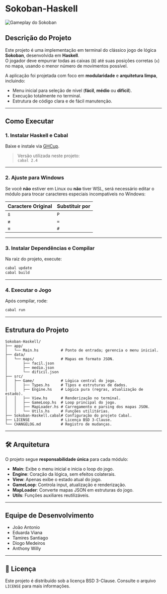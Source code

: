 # Sokoban-Haskell

![Gameplay do Sokoban](https://github.com/eduardaviana/Sokoban-Haskell/blob/main/data/sokoban-haskell.gif)

## Descrição do Projeto

Este projeto é uma implementação em terminal do clássico jogo de lógica **Sokoban**, desenvolvida em **Haskell**.  
O jogador deve empurrar todas as caixas (`B`) até suas posições corretas (`x`) no mapa, usando o menor número de movimentos possível.

A aplicação foi projetada com foco em **modularidade** e **arquitetura limpa**, incluindo:
- Menu inicial para seleção de nível (**fácil**, **médio** ou **difícil**).
- Execução totalmente no terminal.
- Estrutura de código clara e de fácil manutenção.

---

## Como Executar

### 1. Instalar Haskell e Cabal
Baixe e instale via [GHCup](https://www.haskell.org/ghcup/).

> Versão utilizada neste projeto:  
> `cabal 2.4`

---

### 2. Ajuste para Windows
Se você **não** estiver em Linux ou **não** tiver WSL, será necessário editar o módulo para trocar caracteres especiais incompatíveis no Windows:

| Caractere Original | Substituir por |
|--------------------|----------------|
| `𖠋`               | `P`            |
| `≢`               | `=`            |
| `≡`               | `#`            |

---

### 3. Instalar Dependências e Compilar
Na raiz do projeto, execute:
```bash
cabal update
cabal build
```

---

### 4. Executar o Jogo
Após compilar, rode:
```bash
cabal run
```

---

## Estrutura do Projeto

```
Sokoban-Haskell/
├── app/
│   └── Main.hs          # Ponto de entrada; gerencia o menu inicial.
├── data/
│   └── maps/            # Mapas em formato JSON.
│       ├── facil.json
│       ├── medio.json
│       └── dificil.json
├── src/
│   ├── Game/            # Lógica central do jogo.
│   │   ├── Types.hs     # Tipos e estruturas de dados.
│   │   ├── Engine.hs    # Lógica pura (regras, atualização de estado).
│   │   ├── View.hs      # Renderização no terminal.
│   │   ├── GameLoop.hs  # Loop principal do jogo.
│   │   ├── MapLoader.hs # Carregamento e parsing dos mapas JSON.
│   │   └── Utils.hs     # Funções utilitárias.
├── Sokoban-Haskell.cabal# Configuração do projeto Cabal.
├── LICENSE              # Licença BSD 3-Clause.
└── CHANGELOG.md         # Registro de mudanças.
```

---

## 🛠 Arquitetura
O projeto segue **responsabilidade única** para cada módulo:
- **Main**: Exibe o menu inicial e inicia o loop do jogo.
- **Engine**: Coração da lógica, sem efeitos colaterais.
- **View**: Apenas exibe o estado atual do jogo.
- **GameLoop**: Controla input, atualização e renderização.
- **MapLoader**: Converte mapas JSON em estruturas do jogo.
- **Utils**: Funções auxiliares reutilizáveis.

---

## Equipe de Desenvolvimento
- João Antonio  
- Eduarda Viana  
- Tamires Santiago  
- Diogo Medeiros  
- Anthony Willy  

---

## 📜 Licença
Este projeto é distribuído sob a licença BSD 3-Clause. Consulte o arquivo `LICENSE` para mais informações.
